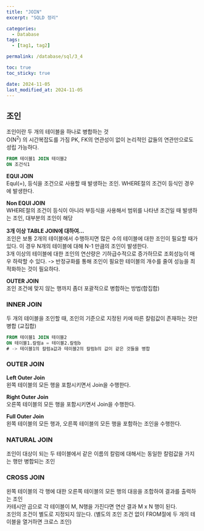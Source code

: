 ```yaml
---
title: "JOIN"
excerpt: "SQLD 정리"

categories:
  - Database
tags:
  - [tag1, tag2]

permalink: /database/sql/3_4

toc: true
toc_sticky: true

date: 2024-11-05
last_modified_at: 2024-11-05
---
```


## 조인
조인이란 두 개의 테이블을 하나로 병합하는 것 <br/>
O(N<sup>2</sup>) 의 시간복잡도를 가짐
PK, FK의 연관성이 없이 논리적인 값들의 연관만으로도 성립 가능하다.


```sql
FROM 테이블1 JOIN 테이블2
ON 조건식1
```

**EQUI JOIN**<br/>
Equl(=), 등식을 조건으로 사용할 때 발생하는 조인.
WHERE절의 조건이 등식인 경우에 발생한다.

**Non EQUI JOIN**<br/>
WHERE절의 조건이 등식이 아니라 부등식을 사용해서 범위를 나타낸 조건일 때 발생하는 조인, 대부분의 조인이 해당

**3개 이상 TABLE JOIN에 대하여...**<br/>
조인은 보통 2개의 테이블에서 수행하지면 많은 수의 테이블에 대한 조인이 필요할 때가 있다.
이 경우 N개의 테이블에 대해 N-1 만큼의 조인이 발생한다. <br/>
3개 이상의 테이블에 대한 조인의 연산량은 기하급수적으로 증가하므로 조회성능이 매우 하락할 수 있다.
-> 반정규화를 통해 조인이 필요한 테이블의 개수를 줄여 성능을 최적화하는 것이 필요하다.

**OUTER JOIN**<br/>
조인 조건에 맞지 않는 행까지 좀더 포괄적으로 병합하는 방법(합집합)

### INNER JOIN
두 개의 테이블을 조인할 때, 조인의 기준으로 지정된 키에 따른 칼럼값이 존재하는 것만 병합 (교집합)

```sql
FROM 테이블1 JOIN 테이블2
ON 테이블1.칼럼a = 테이블2.칼럼b
# -> 테이블1의 칼럼a값과 테이블2의 칼럼b의 값이 같은 것들을 병합
```

### OUTER JOIN
**Left Outer Join**<br/>
왼쪽 테이블의 모든 행을 포함시키면서 Join을 수행한다.

**Right Outer Join**<br/>
오른쪽 테이블의 모든 행을 포함시키면서 Join을 수행한다.

**Full Outer Join**<br/>
왼쪽 테이블의 모든 행과, 오른쪽 테이블의 모든 행을 포함하는 조인을 수행한다.

### NATURAL JOIN 
조인이 대상이 되는 두 테이블에서 같은 이름의 칼럼에 대해서는 동일한 칼럼값을 가지는 행만 병합되는 조인

### CROSS JOIN
왼쪽 테이블의 각 행에 대한 오른쪽 테이블의 모든 행의 대응을 조합하여 결과를 출력하는 조인<br/>
카테시안 곱으로 각 테이블이 M, N행을 가진다면 연산 결과 M x N 행이 된다.<br/>
조인의 조건이 별도로 지정되지 않는다. (별도의 조인 조건 없이 FROM절에 두 개의 테이블을 열거하면 크로스 조인)
